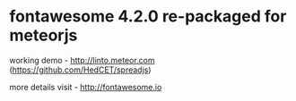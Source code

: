 fontawesome 4.2.0 re-packaged for meteorjs
===========
working demo - http://linto.meteor.com (https://github.com/HedCET/spreadjs)

more details visit - http://fontawesome.io
